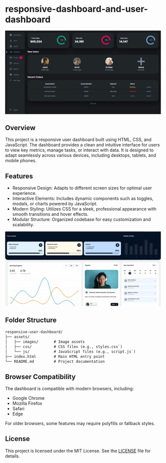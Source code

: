 # responsive-dashboard-and-user-dashboard
 <div align="center">
  <img src="mohit108.PNG" alt="DevOpsShack Banner">
</div>

## Overview
This project is a responsive user dashboard built using HTML, CSS, and JavaScript. The dashboard provides a clean and intuitive interface for users to view key metrics, manage tasks, or interact with data. It is designed to adapt seamlessly across various devices, including desktops, tablets, and mobile phones.

## Features

- Responsive Design: Adapts to different screen sizes for optimal user experience.
- Interactive Elements: Includes dynamic components such as toggles, modals, or charts powered by JavaScript.
- Modern Styling: Utilizes CSS for a sleek, professional appearance with smooth transitions and hover effects.
- Modular Structure: Organized codebase for easy customization and scalability.

<div align="center">
  <img src="mohit2.PNG" alt="DevOpsShack Banner">
</div>
   

## Folder Structure
```
responsive-user-dashboard/
├── assets/
│   ├── images/       # Image assets
│   ├── css/          # CSS files (e.g., styles.css`)
│   └── js/           # JavaScript files (e.g., script.js`)
├── index.html        # Main HTML entry point
└── README.md         # Project documentation
```


## Browser Compatibility
The dashboard is compatible with modern browsers, including:
- Google Chrome
- Mozilla Firefox
- Safari
- Edge

For older browsers, some features may require polyfills or fallback styles.



## License
This project is licensed under the MIT License. See the [LICENSE](LICENSE) file for details.


